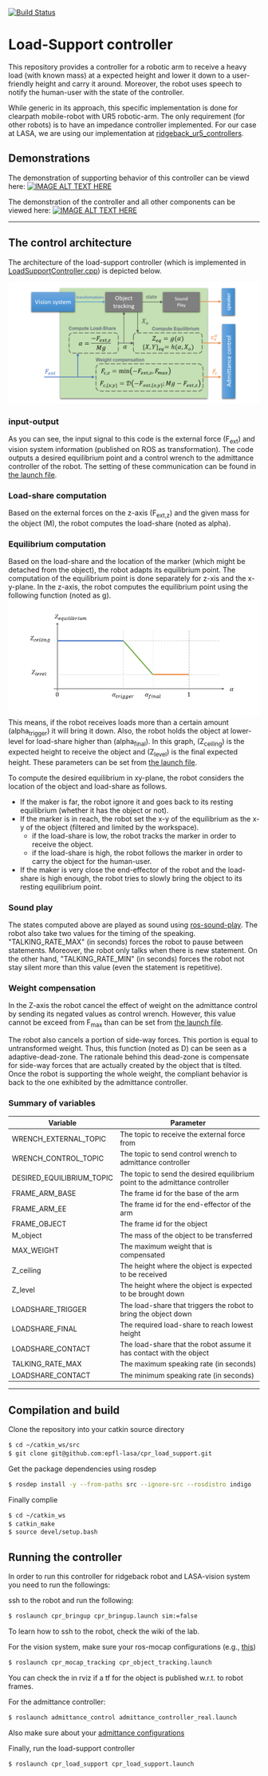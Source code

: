 [![Build Status](https://travis-ci.org/epfl-lasa/cpr_load_support.svg?branch=master)](https://travis-ci.org/epfl-lasa/cpr_load_support)

# Load-Support controller

This repository provides a controller for a robotic arm to receive a heavy load (with known mass) at a expected height and lower it down to a user-friendly height and carry it around. Moreover, the robot uses speech to notify the human-user with the state of the controller.

While generic in its approach, this specific implementation is done for clearpath mobile-robot with UR5 robotic-arm. The only requirement (for other robots) is to have an impedance controller implemented. For our case at LASA, we are using our implementation at [ridgeback_ur5_controllers](https://github.com/epfl-lasa/ridgeback_ur5_controller/tree/devel).

## Demonstrations
The demonstration of supporting behavior of this controller can be viewd here:
[![IMAGE ALT TEXT HERE](https://img.youtube.com/vi/AB7B2HuQdQ0/0.jpg)](https://youtu.be/AB7B2HuQdQ0)


The demonstration of the controller and all other components can be viewed here:
[![IMAGE ALT TEXT HERE](https://img.youtube.com/vi/AB7B2HuQdQ0/0.jpg)](https://youtu.be/AB7B2HuQdQ0)




---
## The control architecture

The architecture of the load-support controller (which is implemented in [LoadSupportController.cpp](https://github.com/epfl-lasa/cpr_load_support/blob/master/src/LoadSupportController.cpp)) is depicted below.

![alt text](doc/load_support_algorithm.png "the code architecture.")

### input-output
As you can see, the input signal to this code is the external force (F<sub>ext</sub>) and vision system information (published on ROS as transformation). The code outputs a desired equilibrium point and a control wrench to the admittance controller of the robot. The setting of these communication can be found in [the launch file](https://github.com/epfl-lasa/cpr_load_support/blob/master/launch/cpr_load_support.launch).

### Load-share computation
Based on the external forces on the z-axis (F<sub>ext,z</sub>) and the given mass for the object (M), the robot computes the load-share (noted as alpha). 

### Equilibrium computation
Based on the load-share and the location of the marker (which might be detached from the object), the robot adapts its equilibrium point. The computation of the equilibrium point is done separately for z-xis and the x-y-plane. In the z-axis, the robot computes the equilibrium point using the following function (noted as g).
![alt text](doc/load_support_graph.png "State-dependency of the equilibrium w.r.t. the load-share")
This means, if the robot receives loads more than a certain amount (alpha<sub>trigger</sub>) it will bring it down. Also, the robot holds the object at lower-level for load-share higher than (alpha<sub>final</sub>). In this graph, (Z<sub>ceiling</sub>) is the expected height to receive the object and (Z<sub>level</sub>) is the final expected height. These parameters can be set from [the launch file](https://github.com/epfl-lasa/cpr_load_support/blob/master/launch/cpr_load_support.launch).



To compute the desired equilibrium in xy-plane, the robot considers the location of the object and load-share as follows. 
* If the maker is far, the robot ignore it and goes back to its resting equilibrium (whether it has the object or not).
* If the marker is in reach, the robot set the x-y of the equilibrium as the x-y of the object (filtered and limited by the workspace).
    - if the load-share is low, the robot tracks the marker in order to receive the object.
    - if the load-share is high, the robot follows the marker in order to carry the object for the human-user.
* If the maker is very close the end-effector of the robot and the load-share is high enough, the robot tries to slowly bring the object to its resting equilibrium point. 


### Sound play
The states computed above are played as sound using [ros-sound-play](http://wiki.ros.org/sound_play). The robot also take two values for the timing of the speaking. "TALKING_RATE_MAX" (in seconds) forces the robot to pause between statements. Moreover, the robot only talks when there is new statement. On the other hand, "TALKING_RATE_MIN" (in seconds) forces the robot not stay silent more than this value (even the statement is repetitive).


### Weight compensation
In the Z-axis the robot cancel the effect of weight on the admittance control by sending its negated values as control wrench. However, this value cannot be exceed from F<sub>max</sub> than can be set from  [the launch file](https://github.com/epfl-lasa/cpr_load_support/blob/master/launch/cpr_load_support.launch).

The robot also cancels a portion of side-way forces. This portion is equal to untransformed weight. Thus, this function (noted as D) can be seen as a adaptive-dead-zone. The rationale behind this dead-zone is compensate for side-way forces that are actually created by the object that is tilted. Once the robot is supporting the whole weight, the compliant behavior is back to the one exhibited by the admittance controller.


### Summary of variables


| Variable      | Parameter                         |
|---------------|-----------------------------------|
| WRENCH_EXTERNAL_TOPIC    | The topic to receive the external force from          |
| WRENCH_CONTROL_TOPIC     | The topic to send control wrench to admittance controller       |
| DESIRED_EQUILIBRIUM_TOPIC| The topic to send the desired equilibrium point to the admittance controller   |
| FRAME_ARM_BASE           | The frame id for the base of the arm |
| FRAME_ARM_EE             | The frame id for the end-effector of the arm     |
| FRAME_OBJECT             | The frame id for the object   |
| M_object             | The mass of the object to be transferred  |
| MAX_WEIGHT             | The maximum weight that is compensated    |
| Z_ceiling             | The height where the object is expected to be received   |
| Z_level             | The height where the object is expected to be brought down  |
| LOADSHARE_TRIGGER             | The load-share that triggers the robot to bring the object down   |
| LOADSHARE_FINAL             | The required load-share to reach lowest height  |
| LOADSHARE_CONTACT             | The load-share that the robot assume it has contact with the object   |
| TALKING_RATE_MAX             | The maximum speaking rate (in seconds)  |
| LOADSHARE_CONTACT             | The minimum speaking rate (in seconds)   |







---

## Compilation and build

Clone the repository into your catkin source directory
```bash
$ cd ~/catkin_ws/src
$ git clone git@github.com:epfl-lasa/cpr_load_support.git
```

Get the package dependencies using rosdep
```bash
$ rosdep install -y --from-paths src --ignore-src --rosdistro indigo
```

Finally complie
```bash
$ cd ~/catkin_ws
$ catkin_make
$ source devel/setup.bash
```


## Running the controller

In order to run this controller for ridgeback robot and LASA-vision system you need to run the followings:

ssh to the robot and run the following:
```bash
$ roslaunch cpr_bringup cpr_bringup.launch sim:=false
```
To learn how to ssh to the robot, check the wiki of the lab.


For the vision system, make sure your ros-mocap configurations (e.g., [this](https://github.com/epfl-lasa/ridgeback_ur5_controller/tree/devel/cpr_mocap_tracking/config))
```bash
$ roslaunch cpr_mocap_tracking cpr_object_tracking.launch
```
You can check the in rviz if a tf for the object is published w.r.t. to robot frames.


For the admittance controller:
```bash
$ roslaunch admittance_control admittance_controller_real.launch
```
Also make sure about your [admittance configurations](https://github.com/epfl-lasa/ridgeback_ur5_controller/blob/devel/admittance_control/config/admittance_params_real.yaml)

Finally, run the load-support controller
```bash
$ roslaunch cpr_load_support cpr_load_support.launch
```
